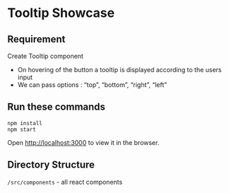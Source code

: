# Tooltip Showcase
## Requirement
Create Tooltip component

- On hovering of the button a tooltip is displayed according to the users input
- We can pass options : “top”, “bottom”, “right”, “left”

## Run these commands

```
npm install
npm start

```
Open [http://localhost:3000](http://localhost:3000) to view it in the browser.

## Directory Structure

`/src/components` - all react components 